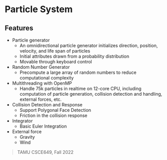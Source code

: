 # Particle System
## Features
- Particle generator
  - An omnidirectional particle generator initializes direction, position, velocity, and life span of particles
  - Initial attributes drawn from a probability distribution
  - Movable through keyboard control
- Random Number Generator
  - Precompute a large array of random numbers to reduce computational complexity
- Multithreading with OpenMP
  - Handle 75k particles in realtime on 12-core CPU, including computation of particle generation, collision detection and handling, external forces, etc.
- Collision Detection and Response
  - Support Polygonal Face Detection 
  - Friction in the collision response
- Integrator
  - Basic Euler Integration
- External force
  - Gravity
  - Wind

> TAMU CSCE649, Fall 2022

